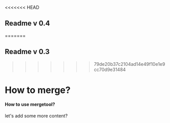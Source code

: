 <<<<<<< HEAD
## Readme v 0.4
=======
## Readme v 0.3
>>>>>>> 79de20b37c2104ad14e49f10e1e9cc70d9e31484

# How to merge?
#### How to use mergetool?

let's add some more content?

#
